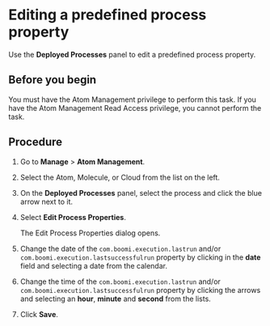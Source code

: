 # Editing a predefined process property 

<head>
  <meta name="guidename" content="Integration"/>
  <meta name="context" content="GUID-103ddb5a-0504-4fa1-9bf5-55db7c6d3f98"/>
</head>


Use the **Deployed Processes** panel to edit a predefined process property.

## Before you begin

You must have the Atom Management privilege to perform this task. If you have the Atom Management Read Access privilege, you cannot perform the task.

## Procedure

1.  Go to **Manage** \> **Atom Management**.

2.  Select the Atom, Molecule, or Cloud from the list on the left.

3.  On the **Deployed Processes** panel, select the process and click the blue arrow next to it.

4.  Select **Edit Process Properties**.

    The Edit Process Properties dialog opens.

5.  Change the date of the `com.boomi.execution.lastrun` and/or `com.boomi.execution.lastsuccessfulrun` property by clicking in the **date** field and selecting a date from the calendar.

6.  Change the time of the `com.boomi.execution.lastrun` and/or `com.boomi.execution.lastsuccessfulrun` property by clicking the arrows and selecting an **hour**, **minute** and **second** from the lists.

7.  Click **Save**.